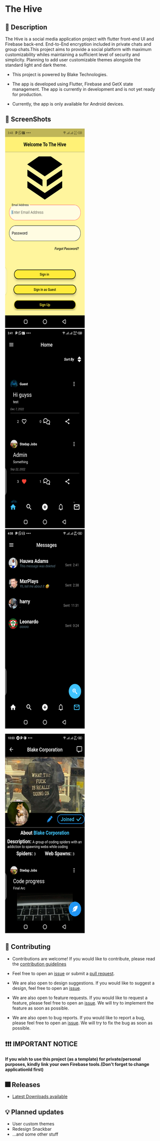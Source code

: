 
# The Hive

## 📃 Description

The Hive is a social media application project with flutter front-end UI and Firebase back-end.
End-to-End encryption included in private chats and group chats.This project aims to provide a social platform with maximum customizability whiles maintaining a sufficient level of security and simplicity.
Planning to add user customizable themes alongside the standard light and dark theme.

- This project is powered by Blake Technologies.

- The app is developed using Flutter, Firebase and GetX state management. The app is
currently in development and is not yet ready for production.

- Currently, the app is only available for Android devices.

## 📱 ScreenShots

<img src="https://github.com/Aquarius-blake/Images/blob/main/The%20Hive/signin.png?raw=true" alt="image" width="260" height="650">  <img src="https://github.com/Aquarius-blake/Images/blob/main/The%20Hive/home.png?raw=true" alt="image" width="260" height="650">  <img src="https://github.com/Aquarius-blake/Images/blob/main/The%20Hive/chats.png?raw=true" alt="image" width="260" height="650">

<img src="https://github.com/Aquarius-blake/Images/blob/main/The%20Hive/grouphome.png?raw=true" alt="image" width="260" height="650">

## 🤗 Contributing

- Contributions are welcome! If you would like to contribute, please read the
[contribution guidelines](CONTRIBUTING.md) 
- Feel free to open an [issue](https://github.com/Aquarius-blake/The_Hive/issues) or submit a [pull request](https://github.com/Aquarius-blake/The_Hive/pulls).
- We are also open to design suggestions. If you would like to suggest a design, feel free to open an [issue](https://github.com/Aquarius-blake/The_Hive/issues).

- We are also open to feature requests. If you would like to request a feature, please feel free to open an [issue](https://github.com/Aquarius-blake/The_Hive/issues). We will try to implement the feature as soon as possible.

- We are also open to bug reports. If you would like to report a bug, please feel free to open an [issue](https://github.com/Aquarius-blake/The_Hive/issues). We will try to fix the bug as soon as possible.

## ❗❗❗ IMPORTANT NOTICE

#### If you wish to use this project (as a template) for private/personal purposes, kindly link your own Firebase tools.(Don't forget to change applicationId first)

## 🎆 Releases

- [Latest Downloads available](https://github.com/Aquarius-blake/The_Hive/releases)


## 💡 Planned updates

- User custom themes
- Redesign Snackbar
- ...and some other stuff 

